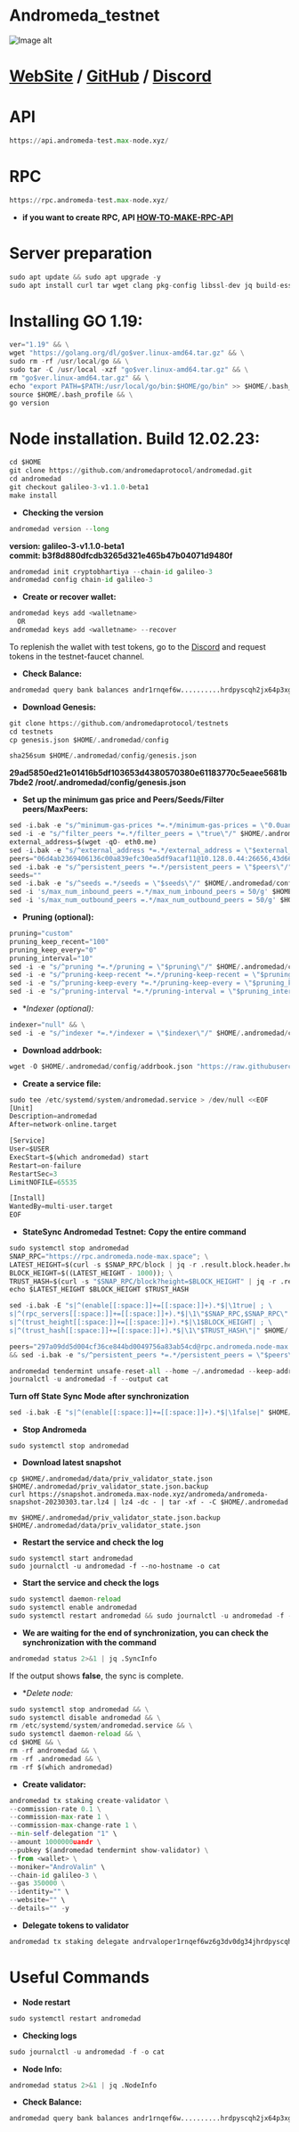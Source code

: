 # Andromeda_testnet
![Image alt](https://github.com/Node-max/HOW-TO-MAKE-RPC-API/blob/main/foto/mmWl_G3q.jpg)

# [WebSite](https://andromedaprotocol.io/) / [GitHub](https://github.com/andromedaprotocol) / [Discord](https://discord.gg/fnfwb3SJ)

# API
```python
https://api.andromeda-test.max-node.xyz/
```

# RPC
```python
https://rpc.andromeda-test.max-node.xyz/
```
- **if you want to create RPC, API [HOW-TO-MAKE-RPC-API](https://github.com/Node-max/HOW-TO-MAKE-RPC-API)**

# Server preparation
```python
sudo apt update && sudo apt upgrade -y
sudo apt install curl tar wget clang pkg-config libssl-dev jq build-essential bsdmainutils git make ncdu gcc git jq chrony liblz4-tool -y
```

# Installing GO 1.19:
```python
ver="1.19" && \
wget "https://golang.org/dl/go$ver.linux-amd64.tar.gz" && \
sudo rm -rf /usr/local/go && \
sudo tar -C /usr/local -xzf "go$ver.linux-amd64.tar.gz" && \
rm "go$ver.linux-amd64.tar.gz" && \
echo "export PATH=$PATH:/usr/local/go/bin:$HOME/go/bin" >> $HOME/.bash_profile && \
source $HOME/.bash_profile && \
go version
```

# Node installation. Build 12.02.23:
```python
cd $HOME
git clone https://github.com/andromedaprotocol/andromedad.git
cd andromedad
git checkout galileo-3-v1.1.0-beta1 
make install
```
- **Checking the version**
```python
andromedad version --long
```
**version: galileo-3-v1.1.0-beta1** \
**commit: b3f8d880dfcdb3265d321e465b47b04071d9480f**
```python
andromedad init cryptobhartiya --chain-id galileo-3
andromedad config chain-id galileo-3
```

- **Create or recover wallet:**
```python
andromedad keys add <walletname>
  OR
andromedad keys add <walletname> --recover
```
To replenish the wallet with test tokens, go to the [Discord](https://discord.gg/fnfwb3SJ)  and request tokens in the testnet-faucet channel.

- **Check Balance:**
```python
andromedad query bank balances andr1rnqef6w..........hrdpyscqh2jx64p3xgc
```

- **Download Genesis:**
```python
git clone https://github.com/andromedaprotocol/testnets
cd testnets
cp genesis.json $HOME/.andromedad/config
```
```python
sha256sum $HOME/.andromedad/config/genesis.json
```
**29ad5850ed21e01416b5df103653d4380570380e61183770c5eaee5681b7bde2 /root/.andromedad/config/genesis.json**

- **Set up the minimum gas price and Peers/Seeds/Filter peers/MaxPeers:**
```python
sed -i.bak -e "s/^minimum-gas-prices *=.*/minimum-gas-prices = \"0.0uandr\"/;" ~/.andromedad/config/app.toml
sed -i -e "s/^filter_peers *=.*/filter_peers = \"true\"/" $HOME/.andromedad/config/config.toml
external_address=$(wget -qO- eth0.me) 
sed -i.bak -e "s/^external_address *=.*/external_address = \"$external_address:26656\"/" $HOME/.andromedad/config/config.toml
peers="06d4ab2369406136c00a839efc30ea5df9acaf11@10.128.0.44:26656,43d667323445c8f4d450d5d5352f499fa04839a8@192.168.0.237:26656,29a9c5bfb54343d25c89d7119fade8b18201c503@192.168.101.79:26656,6006190d5a3a9686bbcce26abc79c7f3f868f43a@37.252.184.230:26656"
sed -i.bak -e "s/^persistent_peers *=.*/persistent_peers = \"$peers\"/" $HOME/.andromedad/config/config.toml
seeds=""
sed -i.bak -e "s/^seeds =.*/seeds = \"$seeds\"/" $HOME/.andromedad/config/config.toml
sed -i 's/max_num_inbound_peers =.*/max_num_inbound_peers = 50/g' $HOME/.andromedad/config/config.toml
sed -i 's/max_num_outbound_peers =.*/max_num_outbound_peers = 50/g' $HOME/.andromedad/config/config.toml
```

- **Pruning (optional):**
```python
pruning="custom"
pruning_keep_recent="100"
pruning_keep_every="0"
pruning_interval="10"
sed -i -e "s/^pruning *=.*/pruning = \"$pruning\"/" $HOME/.andromedad/config/app.toml
sed -i -e "s/^pruning-keep-recent *=.*/pruning-keep-recent = \"$pruning_keep_recent\"/" $HOME/.andromedad/config/app.toml
sed -i -e "s/^pruning-keep-every *=.*/pruning-keep-every = \"$pruning_keep_every\"/" $HOME/.andromedad/config/app.toml
sed -i -e "s/^pruning-interval *=.*/pruning-interval = \"$pruning_interval\"/" $HOME/.andromedad/config/app.toml
```
- **Indexer (optional):*
```python
indexer="null" && \
sed -i -e "s/^indexer *=.*/indexer = \"$indexer\"/" $HOME/.andromedad/config/config.toml
```

- **Download addrbook:**
```python
wget -O $HOME/.andromedad/config/addrbook.json "https://raw.githubusercontent.com/obajay/nodes-Guides/main/AndromedaProtocol/addrbook.json"
```
- **Create a service file:**
```python
sudo tee /etc/systemd/system/andromedad.service > /dev/null <<EOF
[Unit]
Description=andromedad
After=network-online.target

[Service]
User=$USER
ExecStart=$(which andromedad) start
Restart=on-failure
RestartSec=3
LimitNOFILE=65535

[Install]
WantedBy=multi-user.target
EOF
```

- **StateSync Andromedad Testnet:**
**Copy the entire command**
```python
sudo systemctl stop andromedad
SNAP_RPC="https://rpc.andromeda.node-max.space"; \
LATEST_HEIGHT=$(curl -s $SNAP_RPC/block | jq -r .result.block.header.height); \
BLOCK_HEIGHT=$((LATEST_HEIGHT - 1000)); \
TRUST_HASH=$(curl -s "$SNAP_RPC/block?height=$BLOCK_HEIGHT" | jq -r .result.block_id.hash); \
echo $LATEST_HEIGHT $BLOCK_HEIGHT $TRUST_HASH

sed -i.bak -E "s|^(enable[[:space:]]+=[[:space:]]+).*$|\1true| ; \
s|^(rpc_servers[[:space:]]+=[[:space:]]+).*$|\1\"$SNAP_RPC,$SNAP_RPC\"| ; \
s|^(trust_height[[:space:]]+=[[:space:]]+).*$|\1$BLOCK_HEIGHT| ; \
s|^(trust_hash[[:space:]]+=[[:space:]]+).*$|\1\"$TRUST_HASH\"|" $HOME/.andromedad/config/config.toml

peers="297a09dd5d004cf36ce844bd0049756a83ab54cd@rpc.andromeda.node-max.space:26656" \
&& sed -i.bak -e "s/^persistent_peers *=.*/persistent_peers = \"$peers\"/" $HOME/.andromedad/config/config.toml 

andromedad tendermint unsafe-reset-all --home ~/.andromedad --keep-addr-book && sudo systemctl restart andromedad && \
journalctl -u andromedad -f --output cat
```
**Turn off State Sync Mode after synchronization**
```python
sed -i.bak -E "s|^(enable[[:space:]]+=[[:space:]]+).*$|\1false|" $HOME/.andromedad/config/config.toml
```

- **Stop Andromeda**
```pyton
sudo systemctl stop andromedad
```
- **Download latest snapshot**
```pyton
cp $HOME/.andromedad/data/priv_validator_state.json $HOME/.andromedad/priv_validator_state.json.backup
curl https://snapshot.andromeda.max-node.xyz/andromeda/andromeda-snapshot-20230303.tar.lz4 | lz4 -dc - | tar -xf - -C $HOME/.andromedad
```
```pyton
mv $HOME/.andromedad/priv_validator_state.json.backup $HOME/.andromedad/data/priv_validator_state.json 
```

- **Restart the service and check the log**
```pyton
sudo systemctl start andromedad
sudo journalctl -u andromedad -f --no-hostname -o cat
```

- **Start the service and check the logs**
```python
sudo systemctl daemon-reload
sudo systemctl enable andromedad
sudo systemctl restart andromedad && sudo journalctl -u andromedad -f -o cat
```
- **We are waiting for the end of synchronization, you can check the synchronization with the command**
```python
andromedad status 2>&1 | jq .SyncInfo
```
If the output shows **false**, the sync is complete.

- **Delete node:*
```python
sudo systemctl stop andromedad && \
sudo systemctl disable andromedad && \
rm /etc/systemd/system/andromedad.service && \
sudo systemctl daemon-reload && \
cd $HOME && \
rm -rf andromedad && \
rm -rf .andromedad && \
rm -rf $(which andromedad)
```

- **Create validator:**
```python
andromedad tx staking create-validator \
--commission-rate 0.1 \
--commission-max-rate 1 \
--commission-max-change-rate 1 \
--min-self-delegation "1" \
--amount 1000000uandr \
--pubkey $(andromedad tendermint show-validator) \
--from <wallet> \
--moniker="AndroValin" \
--chain-id galileo-3 \
--gas 350000 \
--identity="" \
--website="" \
--details="" -y
```

- **Delegate tokens to validator**
```python
andromedad tx staking delegate andrvaloper1rnqef6wz6g3dv0dg34jhrdpyscqh2jx6u88ssz 1000000uandr --from andr1rnqef6wz6g3dv0dg34jhrdpyscqh2jx64p3xgc --chain-id $CHAIN_ID --fees 5000uandr
```

# Useful Commands
- **Node restart**
```python
sudo systemctl restart andromedad
```
- **Checking logs**
```python
sudo journalctl -u andromedad -f -o cat
```
- **Node Info:**
```python
andromedad status 2>&1 | jq .NodeInfo
```
- **Check Balance:**
```python
andromedad query bank balances andr1rnqef6w..........hrdpyscqh2jx64p3xgc
```






















